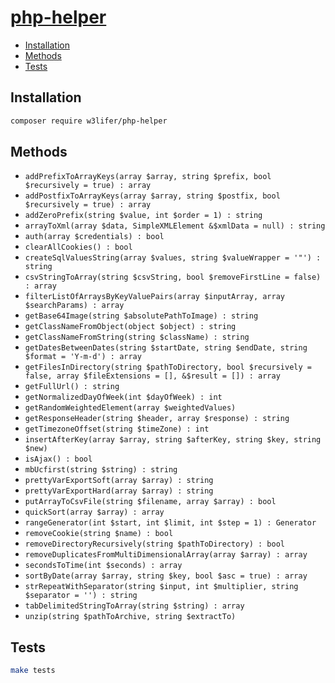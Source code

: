 # [php-helper](https://packagist.org/packages/w3lifer/php-helper)

- [Installation](#installation)
- [Methods](#methods)
- [Tests](#tests)

## Installation

``` sh
composer require w3lifer/php-helper
```

## Methods

- `addPrefixToArrayKeys(array $array, string $prefix, bool $recursively = true) : array`
- `addPostfixToArrayKeys(array $array, string $postfix, bool $recursively = true) : array`
- `addZeroPrefix(string $value, int $order = 1) : string`
- `arrayToXml(array $data, SimpleXMLElement &$xmlData = null) : string`
- `auth(array $credentials) : bool`
- `clearAllCookies() : bool`
- `createSqlValuesString(array $values, string $valueWrapper = '"') : string`
- `csvStringToArray(string $csvString, bool $removeFirstLine = false) : array`
- `filterListOfArraysByKeyValuePairs(array $inputArray, array $searchParams) : array`
- `getBase64Image(string $absolutePathToImage) : string`
- `getClassNameFromObject(object $object) : string`
- `getClassNameFromString(string $className) : string`
- `getDatesBetweenDates(string $startDate, string $endDate, string $format = 'Y-m-d') : array`
- `getFilesInDirectory(string $pathToDirectory, bool $recursively = false, array $fileExtensions = [], &$result = []) : array`
- `getFullUrl() : string`
- `getNormalizedDayOfWeek(int $dayOfWeek) : int`
- `getRandomWeightedElement(array $weightedValues)`
- `getResponseHeader(string $header, array $response) : string`
- `getTimezoneOffset(string $timeZone) : int`
- `insertAfterKey(array $array, string $afterKey, string $key, string $new)`
- `isAjax() : bool`
- `mbUcfirst(string $string) : string`
- `prettyVarExportSoft(array $array) : string`
- `prettyVarExportHard(array $array) : string`
- `putArrayToCsvFile(string $filename, array $array) : bool`
- `quickSort(array $array) : array`
- `rangeGenerator(int $start, int $limit, int $step = 1) : Generator`
- `removeCookie(string $name) : bool`
- `removeDirectoryRecursively(string $pathToDirectory) : bool`
- `removeDuplicatesFromMultiDimensionalArray(array $array) : array`
- `secondsToTime(int $seconds) : array`
- `sortByDate(array $array, string $key, bool $asc = true) : array`
- `strRepeatWithSeparator(string $input, int $multiplier, string $separator = '') : string`
- `tabDelimitedStringToArray(string $string) : array`
- `unzip(string $pathToArchive, string $extractTo)`

## Tests

``` sh
make tests
```
